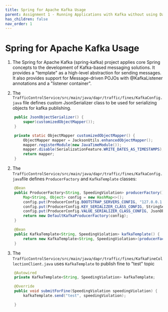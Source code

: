 ```yaml
---
title: Spring for Apache Kafka Usage
parent: Assignment 1 - Running Applications with Kafka without using Dapr
has_children: false
nav_order: 1
---
```


# Spring for Apache Kafka Usage

1. The Spring for Apache Kafka (spring-kafka) project applies core Spring concepts to the development of Kafka-based messaging solutions. It provides a "template" as a high-level abstraction for sending messages. It also provides support for Message-driven POJOs with @KafkaListener annotations and a "listener container".

1. The `TrafficControlService/src/main/java/dapr/traffic/fines/KafkaConfig.java` file defines custom JsonSerializer class to be used for serializing objects for kafka publishing.

```java
    public JsonObjectSerializer() {
        super(customizedObjectMapper());
    }

    private static ObjectMapper customizedObjectMapper() {
        ObjectMapper mapper = JacksonUtils.enhancedObjectMapper();
        mapper.registerModule(new JavaTimeModule());
        mapper.disable(SerializationFeature.WRITE_DATES_AS_TIMESTAMPS);
        return mapper;
    }
```

2. The `TrafficControlService/src/main/java/dapr/traffic/fines/KafkaConfig.java`file defines `ProducerFactory` and `KafkaTemplate` classes:

```java
	@Bean
	public ProducerFactory<String, SpeedingViolation> producerFactory() {
		Map<String, Object> config = new HashMap<>();
		config.put(ProducerConfig.BOOTSTRAP_SERVERS_CONFIG, "127.0.0.1:9092");
		config.put(ProducerConfig.KEY_SERIALIZER_CLASS_CONFIG, StringSerializer.class);
		config.put(ProducerConfig.VALUE_SERIALIZER_CLASS_CONFIG, JsonObjectSerializer.class);
		return new DefaultKafkaProducerFactory(config);
	}

	@Bean
	public KafkaTemplate<String, SpeedingViolation> kafkaTemplate() {
		return new KafkaTemplate<String, SpeedingViolation>(producerFactory());
	}
```

3. The `TrafficControlService/src/main/java/dapr/traffic/fines/KafkaFineCollectionClient.java` uses `KafkaTemplate` to publish fine to "test" topic

```java
	@Autowired
	private KafkaTemplate<String, SpeedingViolation> kafkaTemplate;

	@Override
	public void submitForFine(SpeedingViolation speedingViolation) {
		kafkaTemplate.send("test", speedingViolation);

	}
```